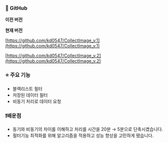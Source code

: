 ### 🔗 GitHub

**이전 버전** 

 **현재 버전** 

[https://github.com/kd0547/CollectImage_v.1](https://github.com/kd0547/CollectImage_v.1)

[https://github.com/kd0547/CollectImage_v.2](https://github.com/kd0547/CollectImage_v.2)

### ⭐ 주요 기능

- 블랙리스트 필터
- 저장된 데이터 필터
- 비동기 처리로 데이터 요청

### ❗배운점

- 동기와 비동기의 차이를 이해하고 처리를 시간을 20분 → 5분으로 단축시켰습니다.
- 필터기능 최적화를 위해 알고리즘을 적용하고 성능 향상을 고민하게 됐습니다.

